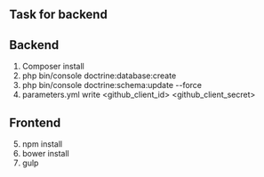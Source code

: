 ## Task for backend

## Backend

1. Composer install
2. php bin/console doctrine:database:create
3. php bin/console doctrine:schema:update --force
4. parameters.yml write <github_client_id> <github_client_secret>

## Frontend

5. npm install
6. bower install
7. gulp
